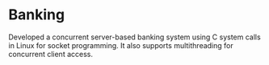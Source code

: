 # Banking
Developed a concurrent server-based banking system using C system calls in Linux for socket programming. It also supports multithreading for concurrent client access.
